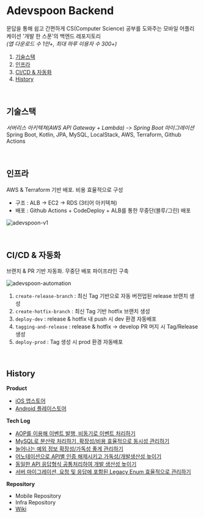 # Adevspoon Backend
문답을 통해 쉽고 간편하게 CS(Computer Science) 공부를 도와주는 모바일 어플리케이션 '개발 한 스푼'의 백엔드 레포지토리  
*(앱 다운로드 수 1만+, 최대 하루 이용자 수 300+)*

1. [기술스택](#기술스택)
2. [인프라](#인프라)
3. [CI/CD & 자동화](#cicd--자동화)
4. [History](#history)

<br />

## 기술스택
*서버리스 아키텍쳐(AWS API Gateway + Lambda) -> Spring Boot 마이그레이션*  
Spring Boot, Kotlin, JPA, MySQL, LocalStack, AWS, Terraform, Github Actions

<br />

## 인프라
AWS & Terraform 기반 배포. 비용 효율적으로 구성
- 구조 : ALB -> EC2 -> RDS (3티어 아키텍쳐)
- 배포 : Github Actions + CodeDeploy + ALB를 통한 무중단(블루/그린) 배포

![adevspoon-v1](https://github.com/kids-ground/adevspoon-backend/assets/52196792/c3c5eef5-f6b9-4352-bcb3-6454397fc193)

<br />

## CI/CD & 자동화
브랜치 & PR 기반 자동화. 무중단 배포 파이프라인 구축  

![adevspoon-automation](https://github.com/kids-ground/adevspoon-backend/assets/52196792/957ffd4d-9daa-499f-91e7-d68e2be5dca6)

1. `create-release-branch` : 최신 Tag 기반으로 자동 버전업된 release 브랜치 생성
2. `create-hotfix-branch` : 최신 Tag 기반 hotfix 브랜치 생성
3. `deploy-dev` : release & hotfix 내 push 시 dev 환경 자동배포
4. `tagging-and-release` : release & hotfix -> develop PR 머지 시 Tag/Release 생성
5. `deploy-prod` : Tag 생성 시 prod 환경 자동배포

<br />

## History
**Product**
- [iOS 앱스토어](https://apps.apple.com/kr/app/%EA%B0%9C%EB%B0%9C-%ED%95%9C-%EC%8A%A4%ED%91%BC/id1638716398)
- [Android 플레이스토어](https://play.google.com/store/apps/details?id=com.adevspoon.adevspoon&hl=ko&gl=US)

**Tech Log**
- [AOP를 이용해 이벤트 발행, 비동기로 이벤트 처리하기](https://theliar.tistory.com/11)
- [MySQL로 분산락 처리하기, 확장성/비용 효율적으로 동시성 관리하기](https://theliar.tistory.com/10)
- [늘어나는 예외 정보 확장성/가독성 좋게 관리하기](https://theliar.tistory.com/8)
- [어노테이션으로 API별 인증 해제시키고 가독성/개발생산성 높이기](https://theliar.tistory.com/6)
- [동일한 API 응답형식 공통처리하여 개발 생산성 높이기](https://theliar.tistory.com/5)
- [서버 마이그레이션, 요청 및 응답에 포함된 Legacy Enum 효율적으로 관리하기](https://theliar.tistory.com/1)

**Repository**
- Mobile Repository 
- Infra Repository
- [Wiki](https://github.com/kids-ground/adevspoon-backend/wiki)